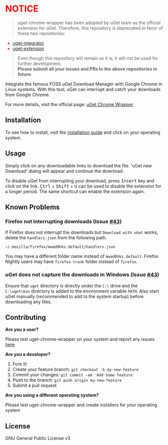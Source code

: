 <span style="color:red;">

# NOTICE

> uget-chrome-wrapper has been adopted by uGet team as the official extension for uGet. Therefore, this repository is deprecated in favor of these two repositories:
 - [uget-integrator](https://github.com/ugetdm/uget-integrator)
 - [uget-extension](https://github.com/ugetdm/uget-extension)

>Even though this repository will remain as it is, it will not be used for further development.<br>
**Please submit all your issues and PRs to the above repositories in future**.

</span>


Integrate the famous FOSS uGet Download Manager with Google Chrome in Linux systems. With this tool, uGet can interrupt and catch your downloads from Google Chrome.

For more details, visit the official page: [uGet Chrome Wrapper](https://slgobinath.github.io/uget-chrome-wrapper/)

## Installation

To see how to install, visit the [installation guide](https://slgobinath.github.io/uget-chrome-wrapper/#installation) and click on your operating system.

## Usage
Simply click on any downloadable links to download the file. 'uGet new Download' dialog will appear and continue the download.

To disable uGet from interrupting your download, press <kbd>Insert</kbd> key and click on the link. <kbd>Ctrl</kbd> + <kbd>Shift</kbd> + <kbd>U</kbd> can be used to disable the extension for a longer period. The same shortcut can enable the extension again.

## Known Problems
### Firefox not interrupting downloads (Issue [#43](https://github.com/slgobinath/uget-chrome-wrapper/issues/43))
If Firefox does not interrupt the downloads but `Download with uGet` works, delete the `handlers.json` from the following path.

```
~/.mozilla/firefox/mwad0hks.default/handlers.json
```

You may have a different folder name instead of `mwad0hks.default`. Firefox Nightly users may have `firefox-trunk` folder instead of `firefox`.

### uGet does not capture the downloads in Windows (Issue [#43](https://github.com/slgobinath/uget-chrome-wrapper/issues/43))

Ensure that `uget` directory is directly under the `C:\` drive and the `C:\uget\bin` directory is added to the environment variable `PATH`. Also start uGet manually (recommended to add to the system startup) before downloading any files.


## Contributing
**Are you a user?**

Please test uget-chrome-wrapper on your system and report any issues [here](https://github.com/slgobinath/uget-chrome-wrapper/issues)

**Are you a developer?**

1. Fork it!
2. Create your feature branch: `git checkout -b my-new-feature`
3. Commit your changes: `git commit -am 'Add some feature'`
4. Push to the branch: `git push origin my-new-feature`
5. Submit a pull request

**Are you using a different operating system?**

Please test uget-chrome-wrapper and create installers for your operating system


## License

GNU General Public License v3